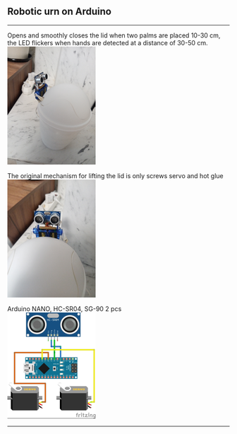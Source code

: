 ## Robotic urn on Arduino
---
Opens and smoothly closes the lid when two palms are placed 10-30 cm, the LED flickers when hands are detected at a distance of 30-50 cm.  
<img src="full.png" />

The original mechanism for lifting the lid is only screws servo and hot glue  
<img src="front.png" />  

Arduino NANO, HC-SR04, SG-90 2 pcs  
<img src="сircuit.png" />   

---

